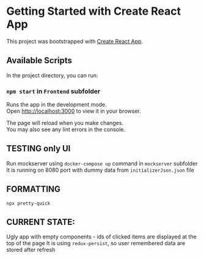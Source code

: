 # Getting Started with Create React App

This project was bootstrapped with [Create React App](https://github.com/facebook/create-react-app).

## Available Scripts

In the project directory, you can run:

### `npm start` in `Frontend` subfolder

Runs the app in the development mode.\
Open [http://localhost:3000](http://localhost:3000) to view it in your browser.

The page will reload when you make changes.\
You may also see any lint errors in the console.

## TESTING only UI

Run mockserver using `docker-compose up` command in `mockserver` subfolder
It is running on 8080 port with dummy data from `initializerJson.json` file

## FORMATTING

`npx pretty-quick`

## CURRENT STATE:
Ugly app with empty components - ids of clicked items are displayed at the top of the page
It is using `redux-persist`, so user remembered data are stored after refresh
